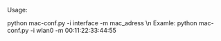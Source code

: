 Usage:

python mac-conf.py -i interface -m mac_adress \n
Examle: 
python mac-conf.py -i wlan0 -m 00:11:22:33:44:55
